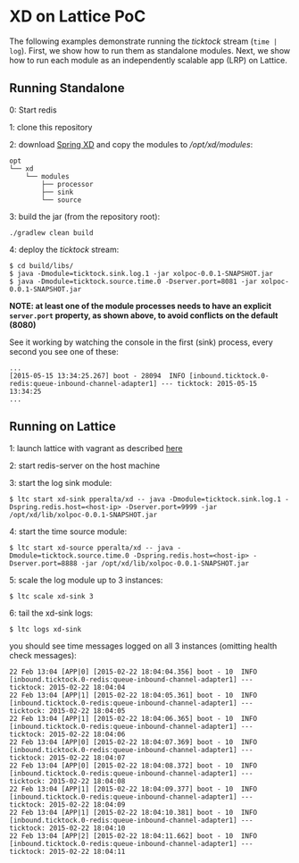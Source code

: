 # XD on Lattice PoC

The following examples demonstrate running the *ticktock* stream (`time | log`). First, we show how to run them as standalone modules. Next, we show how to run each module as an independently scalable app (LRP) on Lattice.

## Running Standalone

0: Start redis

1: clone this repository

2: download [Spring XD](http://projects.spring.io/spring-xd/) and copy the modules to */opt/xd/modules*:

````
opt
└── xd
    └── modules
        ├── processor
        ├── sink
        └── source
````

3: build the jar (from the repository root):

````
./gradlew clean build
````

4: deploy the *ticktock* stream:

````
$ cd build/libs/
$ java -Dmodule=ticktock.sink.log.1 -jar xolpoc-0.0.1-SNAPSHOT.jar
$ java -Dmodule=ticktock.source.time.0 -Dserver.port=8081 -jar xolpoc-0.0.1-SNAPSHOT.jar
````

**NOTE: at least one of the module processes needs to have an explicit `server.port` property, as shown above, to avoid conflicts on the default (8080)**

See it working by watching the console in the first (sink) process, every second you see one of these:

```
...
[2015-05-15 13:34:25.267] boot - 28094  INFO [inbound.ticktock.0-redis:queue-inbound-channel-adapter1] --- ticktock: 2015-05-15 13:34:25
...
```

## Running on Lattice

1: launch lattice with vagrant as described [here](https://github.com/cloudfoundry-incubator/lattice#launching-with-vagrant)

2: start redis-server on the host machine

3: start the log sink module:

````
$ ltc start xd-sink pperalta/xd -- java -Dmodule=ticktock.sink.log.1 -Dspring.redis.host=<host-ip> -Dserver.port=9999 -jar /opt/xd/lib/xolpoc-0.0.1-SNAPSHOT.jar
````

4: start the time source module:

````
$ ltc start xd-source pperalta/xd -- java -Dmodule=ticktock.source.time.0 -Dspring.redis.host=<host-ip> -Dserver.port=8888 -jar /opt/xd/lib/xolpoc-0.0.1-SNAPSHOT.jar
````

5: scale the log module up to 3 instances:

````
$ ltc scale xd-sink 3
````

6: tail the xd-sink logs:

````
$ ltc logs xd-sink
````

you should see time messages logged on all 3 instances (omitting health check messages):

````
22 Feb 13:04 [APP|0] [2015-02-22 18:04:04.356] boot - 10  INFO [inbound.ticktock.0-redis:queue-inbound-channel-adapter1] --- ticktock: 2015-02-22 18:04:04
22 Feb 13:04 [APP|1] [2015-02-22 18:04:05.361] boot - 10  INFO [inbound.ticktock.0-redis:queue-inbound-channel-adapter1] --- ticktock: 2015-02-22 18:04:05
22 Feb 13:04 [APP|1] [2015-02-22 18:04:06.365] boot - 10  INFO [inbound.ticktock.0-redis:queue-inbound-channel-adapter1] --- ticktock: 2015-02-22 18:04:06
22 Feb 13:04 [APP|0] [2015-02-22 18:04:07.369] boot - 10  INFO [inbound.ticktock.0-redis:queue-inbound-channel-adapter1] --- ticktock: 2015-02-22 18:04:07
22 Feb 13:04 [APP|0] [2015-02-22 18:04:08.372] boot - 10  INFO [inbound.ticktock.0-redis:queue-inbound-channel-adapter1] --- ticktock: 2015-02-22 18:04:08
22 Feb 13:04 [APP|1] [2015-02-22 18:04:09.377] boot - 10  INFO [inbound.ticktock.0-redis:queue-inbound-channel-adapter1] --- ticktock: 2015-02-22 18:04:09
22 Feb 13:04 [APP|1] [2015-02-22 18:04:10.381] boot - 10  INFO [inbound.ticktock.0-redis:queue-inbound-channel-adapter1] --- ticktock: 2015-02-22 18:04:10
22 Feb 13:04 [APP|2] [2015-02-22 18:04:11.662] boot - 10  INFO [inbound.ticktock.0-redis:queue-inbound-channel-adapter1] --- ticktock: 2015-02-22 18:04:11
````
